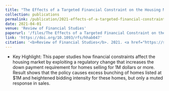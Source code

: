 ```yaml
---
title: "The Effects of a Targeted Financial Constraint on the Housing Market"
collection: publications
permalink: /publication/2021-effects-of-a-targeted-financial-constraint-on-the-housing-market
date: 2021-04-01
venue: 'Review of Financial Studies'
paperurl: '/files/The Effects of a Targeted Financial Constraint on the Housing Market.pdf'
link: 'https://doi.org/10.1093/rfs/hhab047'
citation: '<b>Review of Financial Studies</b>. 2021. <a href="https://scholar.google.com/scholar?hl=en&as_sdt=0%2C5&q=%22The+Effects+of+a+Targeted+Financial+Constraint+on+the+Housing+Market%22&btnG=#d=gs_cit&u=%2Fscholar%3Fq%3Dinfo%3AdXYmpzMLY_IJ%3Ascholar.google.com%2F%26output%3Dcite%26scirp%3D0%26hl%3Den">Citation</a>'
---
```

* Key Highlight: This paper studies how financial constraints affect the housing market by exploiting a regulatory change that increases the down payment requirement for homes selling for 1M dollars or more. Result shows that the policy causes excess bunching of homes listed at \$1M and heightened bidding intensity for these homes, but only a muted response in sales.
